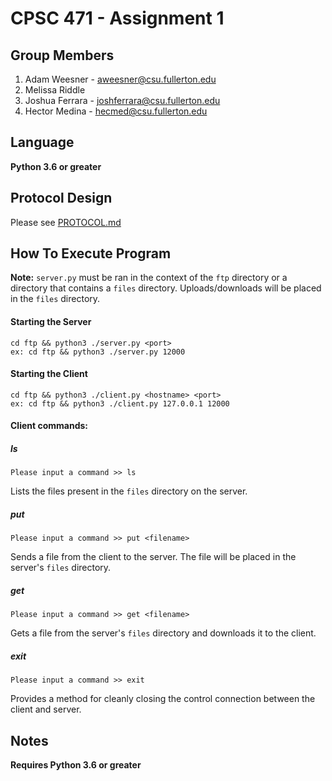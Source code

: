 # CPSC 471 - Assignment 1
## Group Members
1. Adam Weesner - aweesner@csu.fullerton.edu
2. Melissa Riddle
3. Joshua Ferrara - joshferrara@csu.fullerton.edu
4. Hector Medina - hecmed@csu.fullerton.edu

## Language

**Python 3.6 or greater**

## Protocol Design

Please see [PROTOCOL.md](./PROTOCOL.md)

## How To Execute Program

**Note:** `server.py` must be ran in the context of the `ftp` directory or a directory that contains a `files` directory. Uploads/downloads will be placed in the `files` directory.

#### Starting the Server

```
cd ftp && python3 ./server.py <port>
ex: cd ftp && python3 ./server.py 12000
```

#### Starting the Client

```
cd ftp && python3 ./client.py <hostname> <port>
ex: cd ftp && python3 ./client.py 127.0.0.1 12000
```

#### Client commands:

##### ls

```
Please input a command >> ls
```

Lists the files present in the `files` directory on the server.

##### put

```
Please input a command >> put <filename>
```

Sends a file from the client to the server. The file will be placed in the server's `files` directory.

##### get

```
Please input a command >> get <filename>
```

Gets a file from the server's `files` directory and downloads it to the client.

##### exit

```
Please input a command >> exit
```

Provides a method for cleanly closing the control connection between the client and server.

## Notes

**Requires Python 3.6 or greater**
